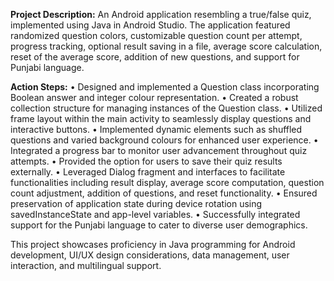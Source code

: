 **Project Description:** An Android application resembling a true/false quiz, implemented using Java in Android Studio. The application featured randomized question colors, customizable question count per attempt, progress tracking, optional result saving in a file, average score calculation, reset of the average score, addition of new questions, and support for Punjabi language.

**Action Steps:**
•	Designed and implemented a Question class incorporating Boolean answer and integer colour representation.
•	Created a robust collection structure for managing instances of the Question class.
•	Utilized frame layout within the main activity to seamlessly display questions and interactive buttons.
•	Implemented dynamic elements such as shuffled questions and varied background colours for enhanced user experience.
•	Integrated a progress bar to monitor user advancement throughout quiz attempts.
•	Provided the option for users to save their quiz results externally.
•	Leveraged Dialog fragment and interfaces to facilitate functionalities including result display, average score computation, question count adjustment, addition of questions, and reset functionality.
•	Ensured preservation of application state during device rotation using savedInstanceState and app-level variables.
•	Successfully integrated support for the Punjabi language to cater to diverse user demographics.

This project showcases proficiency in Java programming for Android development, UI/UX design considerations, data management, user interaction, and multilingual support.
